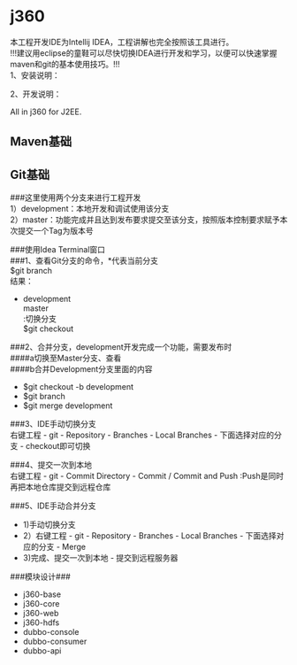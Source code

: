 j360
====
本工程开发IDE为Intellij IDEA，工程讲解也完全按照该工具进行。<br />
!!!建议用eclipse的童鞋可以尽快切换IDEA进行开发和学习，以便可以快速掌握maven和git的基本使用技巧。!!!<br />
1、安装说明：<br />

2、开发说明：<br />


All in j360 for J2EE.<br />


Maven基础
----




Git基础
----
###这里使用两个分支来进行工程开发<br />
1）development：本地开发和调试使用该分支<br />
2）master：功能完成并且达到发布要求提交至该分支，按照版本控制要求赋予本次提交一个Tag为版本号<br />

###使用Idea Terminal窗口<br />
###1、查看Git分支的命令，*代表当前分支<br />
$git branch<br />
结果：<br />
* development<br />
  master<br />
:切换分支<br />
$git checkout<br />

###2、合并分支，development开发完成一个功能，需要发布时<br />
####a切换至Master分支、查看<br />
####b合并Development分支里面的内容<br />
* $git checkout -b development
* $git branch
* $git merge development

###3、IDE手动切换分支<br />
右键工程 - git - Repository - Branches - Local Branches - 下面选择对应的分支 - checkout即可切换<br />

###4、提交一次到本地<br />
右键工程 - git - Commit Directory - Commit / Commit and Push :Push是同时再把本地仓库提交到远程仓库<br />

###5、IDE手动合并分支<br />
* 1)手动切换分支<br />
* 2）右键工程 - git - Repository - Branches - Local Branches - 下面选择对应的分支 - Merge<br />
* 3)完成、提交一次到本地 - 提交到远程服务器<br />

###模块设计###
- j360-base
- j360-core
- j360-web
- j360-hdfs
- dubbo-console
- dubbo-consumer
- dubbo-api